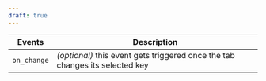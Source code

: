 ```yaml
---
draft: true
---
```


| Events      | Description                                                                  |
| ----------- | ---------------------------------------------------------------------------- |
| `on_change` | _(optional)_ this event gets triggered once the tab changes its selected key |
